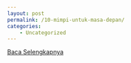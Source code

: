 ```yaml
---
layout: post
permalink: /10-mimpi-untuk-masa-depan/
categories:
    - Uncategorized
---
```


[Baca Selengkapnya](/10)